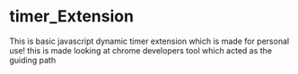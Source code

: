 # timer_Extension
This is basic javascript dynamic timer extension which is made for personal use!
this is made looking at chrome developers tool which acted as the guiding path 
